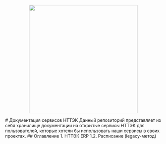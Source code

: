 <p style="text-align:center;"><img src="https://nttek.ru/bitrix/templates/nttek/images/icons/logo_full.png" style="width:350px"></p>
# Документация сервисов НТТЭК
Данный репозиторий представляет из себя хранилище документации на открытые сервисы НТТЭК для пользователей, которые хотели бы использовать наши сервисы в своих проектах.
## Оглавление
1. НТТЭК ERP
  1.2. Расписание (legacy-метод)

